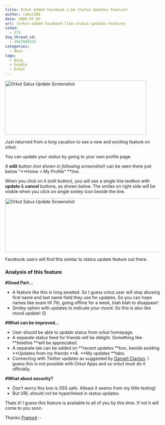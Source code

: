 ```yaml
---
title: Orkut Added Facebook Like Status Updates Feature!
author: rahul286
date: 2008-05-03
url: /orkut-added-facebook-like-status-updates-feature/
views:
  - 275
dsq_thread_id:
  - 2947089323
categories:
  - News
tags:
  - Bing
  - Google
  - Orkut
---
```

[<img class="wp-image-50392" style="border-right: 0px;border-top: 0px;border-left: 0px;border-bottom: 0px" height="176" alt="Orkut Satus Update Screenshot" src="http://cdn.devilsworkshop.org/files/2008/05/image-thumb.png" width="460" border="0" />][1] 

Just returned from a long vacation to see a new and exciting feature on orkut.

You can update your status by going to your own profile page.

A **edit** button *(not shown in following screenshot)* can be seen there just below "**Home > My Profile" **line.

When you click on it *(edit button)*, you will see a single line textbox with **update** & **cancel** buttons, as shown below. The smiles on right side will be visible when you click on single smiley icon beside the line.

[<img style="border-right: 0px;border-top: 0px;border-left: 0px;border-bottom: 0px" height="175" alt="Orkut Satus Update Screenshot" src="http://cdn.devilsworkshop.org/files/2008/05/image-thumb1.png" width="510" border="0" />][2] 

Facebook users will find this similar to status update feature out there.

### Analysis of this feature

**#Good Part&#8230;**

  * A feature like this is long awaited. So I guess orkut user will stop abusing first name and last name field they use for updates. So you can hope names like exam till 7th, going offline for a week, blah blah to disappear!
  * Smiley option with updates to indicate your mood. So this is also like mood update! 😉

**#What can be improved&#8230;**

  * User should be able to update status from orkut homepage.
  * A separate status feed for friends will be delight. Something like **timeline **will be appreciated.
  * A separate tab can be added on **recent updates **box, beside existing **Updates from my friends **&&#160; **My updates **tabs.
  * Connecting with Twitter updates as suggested by <a href="http://www.insideorkut.com/2008/05/google-testing-orkut-status-updates-on.html" onclick="_gaq.push(['_trackEvent', 'outbound-article', 'http://www.insideorkut.com/2008/05/google-testing-orkut-status-updates-on.html', 'Darnell Clayton']);" >Darnell Clayton</a>. I guess this is not possible with Orkut Apps and so orkut must do it officially.

**#What about security?**

  * Don&#8217;t worry this box is XSS safe. Atleast it seems from my little testing!
  * But URL should not be hyperlinked in status updates.

Thats it! I guess this feature is available to all of you by this time. If not it will come to you soon. 

Thanks <a href="http://www.geeneeyes.blogspot.com/" onclick="_gaq.push(['_trackEvent', 'outbound-article', 'http://www.geeneeyes.blogspot.com/', 'Pramod']);" >Pramod</a> <img src="http://devilsworkshop.org/wp-includes/images/smilies/simple-smile.png" alt=":-)" class="wp-smiley" style="height: 1em; max-height: 1em;" />

 [1]: http://cdn.devilsworkshop.org/files/2008/05/image.png
 [2]: http://cdn.devilsworkshop.org/files/2008/05/image1.png
